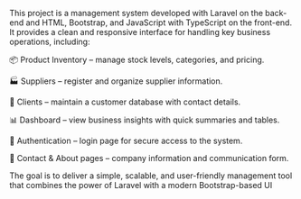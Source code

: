 This project is a management system developed with Laravel on the back-end and HTML, Bootstrap, and JavaScript with TypeScript on the front-end.
It provides a clean and responsive interface for handling key business operations, including:

📦 Product Inventory – manage stock levels, categories, and pricing.

🏭 Suppliers – register and organize supplier information.

👥 Clients – maintain a customer database with contact details.

📊 Dashboard – view business insights with quick summaries and tables.

🔐 Authentication – login page for secure access to the system.

📩 Contact & About pages – company information and communication form.

The goal is to deliver a simple, scalable, and user-friendly management tool that combines the power of Laravel with a modern Bootstrap-based UI